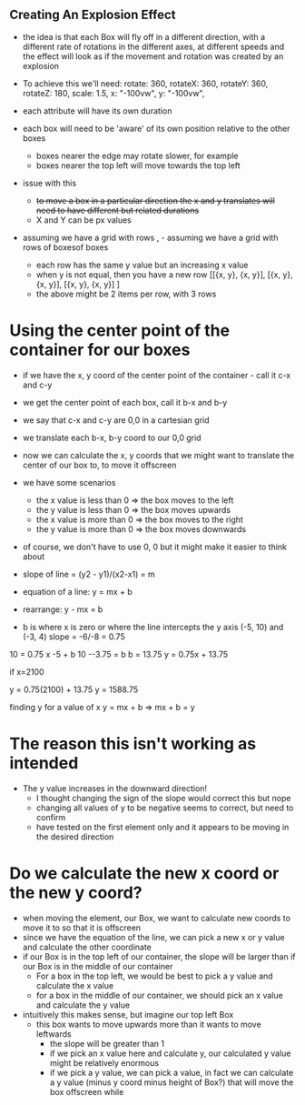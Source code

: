 ## Creating An Explosion Effect

- the idea is that each Box will fly off in a different direction, with a different rate of rotations in the different axes, at different speeds and the effect will look as if the movement and rotation was created by an explosion

- To achieve this we'll need:
  rotate: 360,
  rotateX: 360,
  rotateY: 360,
  rotateZ: 180,
  scale: 1.5,
  x: "-100vw",
  y: "-100vw",

- each attribute will have its own duration
- each box will need to be 'aware' of its own position relative to the other boxes
  - boxes nearer the edge may rotate slower, for example
  - boxes nearer the top left will move towards the top left
- issue with this
  - ~~to move a box in a particular direction the x and y translates will
    need to have different but related durations~~
  - X and Y can be px values
- assuming we have a grid with rows , - assuming we have a grid with rows of boxesof boxes
  - each row has the same y value but an increasing x value
  - when y is not equal, then you have a new row
    [[{x, y}, {x, y}], [{x, y}, {x, y}], [{x, y}, {x, y}] ]
  - the above might be 2 items per row, with 3 rows

# Using the center point of the container for our boxes

- if we have the x, y coord of the center point of the container - call it c-x and c-y
- we get the center point of each box, call it b-x and b-y
- we say that c-x and c-y are 0,0 in a cartesian grid
- we translate each b-x, b-y coord to our 0,0 grid
- now we can calculate the x, y coords that we might want to translate the center of our box to, to move it offscreen
- we have some scenarios
  - the x value is less than 0 => the box moves to the left
  - the y value is less than 0 => the box moves upwards
  - the x value is more than 0 => the box moves to the right
  - the y value is more than 0 => the box moves downwards
- of course, we don't have to use 0, 0 but it might make it easier to think about

- slope of line = (y2 - y1)/(x2-x1) = m
- equation of a line: y = mx + b
- rearrange: y - mx = b
- b is where x is zero or where the line intercepts the y axis
  (-5, 10) and (-3, 4)
  slope = -6/-8 = 0.75

10 = 0.75 x -5 + b
10 --3.75 = b
b = 13.75
y = 0.75x + 13.75

if x=2100

y = 0.75(2100) + 13.75
y = 1588.75

finding y for a value of x
y = mx + b
=> mx + b = y

# The reason this isn't working as intended

- The y value increases in the downward direction!
  - I thought changing the sign of the slope would correct this but nope
  - changing all values of y to be negative seems to correct, but need to confirm
  - have tested on the first element only and it appears to be moving in the desired direction

# Do we calculate the new x coord or the new y coord?

- when moving the element, our Box, we want to calculate new coords to move it to so that it is offscreen
- since we have the equation of the line, we can pick a new x or y value and calculate the other coordinate
- if our Box is in the top left of our container, the slope will be larger than if our Box is in the middle of our container
  - For a box in the top left, we would be best to pick a y value and calculate the x value
  - for a box in the middle of our container, we should pick an x value and calculate the y value
- intuitively this makes sense, but imagine our top left Box
  - this box wants to move upwards more than it wants to move leftwards
    - the slope will be greater than 1
    - if we pick an x value here and calculate y, our calculated y value might be relatively enormous
    - if we pick a y value, we can pick a value, in fact we can calculate a y value (minus y coord minus height of Box?) that will move the box offscreen while
